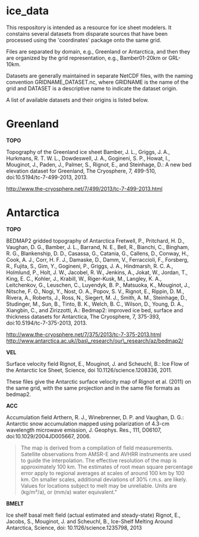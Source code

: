 # ice_data

This respository is intended as a resource for ice sheet modelers. 
It constains several datasets from disparate sources that have been
processed using the 'coordinates' package onto the same grid. 

Files are separated by domain, e.g., Greenland or Antarctica, and then
they are organized by the grid representation, e.g., Bamber01-20km or GRL-10km.

Datasets are generally maintained in separate NetCDF files, with the naming convention
GRIDNAME\_DATASET.nc, where GRIDNAME is the name of the grid and DATASET is a descriptive
name to indicate the dataset origin. 

A list of available datasets and their origins is listed below. 

# Greenland

__TOPO__

Topography of the Greenland ice sheet
Bamber, J. L., Griggs, J. A., Hurkmans, R. T. W. L., Dowdeswell, J. A., Gogineni, S. P., Howat, I., Mouginot, J., Paden, J., Palmer, S., Rignot, E.,
and Steinhage, D.: A new bed elevation dataset for Greenland, The Cryosphere, 7, 499-510, doi:10.5194/tc-7-499-2013, 2013.

http://www.the-cryosphere.net/7/499/2013/tc-7-499-2013.html

# Antarctica

__TOPO__

BEDMAP2 gridded topography of Antarctica 
Fretwell, P., Pritchard, H. D., Vaughan, D. G., Bamber, J. L., Barrand, N. E., Bell, R., Bianchi, C., Bingham, R. G., Blankenship, D. D., Casassa, G.,
Catania, G., Callens, D., Conway, H., Cook, A. J., Corr, H. F. J., Damaske, D., Damm, V., Ferraccioli, F., Forsberg, R., Fujita, S., Gim, Y.,
Gogineni, P., Griggs, J. A., Hindmarsh, R. C. A., Holmlund, P., Holt, J. W., Jacobel, R. W., Jenkins, A., Jokat, W., Jordan, T., King, E. C., Kohler,
J., Krabill, W., Riger-Kusk, M., Langley, K. A., Leitchenkov, G., Leuschen, C., Luyendyk, B. P., Matsuoka, K., Mouginot, J., Nitsche, F. O., Nogi, Y.,
Nost, O. A., Popov, S. V., Rignot, E., Rippin, D. M., Rivera, A., Roberts, J., Ross, N., Siegert, M. J., Smith, A. M., Steinhage, D., Studinger, M.,
Sun, B., Tinto, B. K., Welch, B. C., Wilson, D., Young, D. A., Xiangbin, C., and Zirizzotti, A.: Bedmap2: improved ice bed, surface and thickness
datasets for Antarctica, The Cryosphere, 7, 375-393, doi:10.5194/tc-7-375-2013, 2013.

http://www.the-cryosphere.net/7/375/2013/tc-7-375-2013.html
http://www.antarctica.ac.uk//bas\_research/our\_research/az/bedmap2/

__VEL__ 

Surface velocity field 
Rignot, E., Mouginot, J. and Scheuchl, B.: Ice Flow of the Antarctic Ice Sheet, 
Science, doi 10.1126/science.1208336, 2011.

These files give the Antarctic surface velocity map of Rignot et al. (2011)
on the same grid, with the same projection and in the same file formats as
bedmap2.

__ACC__

Accumulation field 
Arthern, R. J., Winebrenner, D. P. and Vaughan, D. G.: Antarctic snow accumulation 
mapped using polarization of 4.3-cm wavelength microwave
emission, J. Geophys. Res., 111, D06107, doi:10.1029/2004JD005667, 2006.

> The map is derived from a compilation of field measurements. Satellite observations from AMSR-E and AVHRR instruments are used to guide the
> interpolation. The effective resolution of the map is approximately 100 km. The estimates of root mean square percentage error apply to regional
> averages at scales of around 100 km by 100 km. On smaller scales, additional deviations of 30% r.m.s. are likely. Values for locations subject to melt
> may be unreliable. Units are (kg/m²/a), or (mm/a) water equivalent."

__BMELT__

Ice shelf basal melt field (actual estimated and steady-state)
Rignot, E., Jacobs, S., Mouginot, J. and 
Scheuchl, B., Ice-Shelf Melting Around Antarctica, 
Science, doi: 10.1126/science.1235798, 2013
